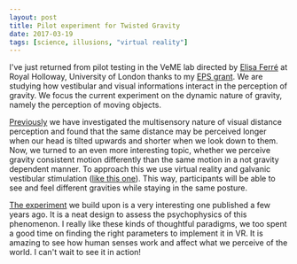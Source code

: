 ```yaml
---
layout: post
title: Pilot experiment for Twisted Gravity
date: 2017-03-19
tags: [science, illusions, "virtual reality"]
---
```


I've just returned from pilot testing in the VeME lab directed by [Elisa Ferré](https://vemerhul.wordpress.com/people-2/) at Royal Holloway, University of London thanks to my [EPS grant](http://www.eps.ac.uk/index.php/grants-and-awards). We are studying how vestibular and visual informations interact in the perception of gravity. We focus the current experiment on the dynamic nature of gravity, namely the perception of moving objects.

[Previously](http://journals.plos.org/plosone/article?id=10.1371/journal.pone.0169990) we have investigated the multisensory nature of visual distance perception and found that the same distance may be perceived longer when our head is tilted upwards and shorter when we look down to them. Now, we turned to an even more interesting topic, whether we perceive gravity consistent motion differently than the same motion in a not gravity dependent manner. To approach this we use virtual reality and galvanic vestibular stimulation ([like this one](http://www.roadtovr.com/samsungs-new-headphones-trick-your-inner-ear-to-move-you-in-vr/)). This way, participants will be able to see and feel different gravities while staying in the same posture.

[The experiment](https://www.ncbi.nlm.nih.gov/pubmed/21478379) we build upon is a very interesting one published a few years ago. It is a neat design to assess the psychophysics of this phenomenon. I really like these kinds of thoughtful paradigms, we too spent a good time on finding the right parameters to implement it in VR. It is amazing to see how human senses work and affect what we perceive of the world. I can't wait to see it in action! 